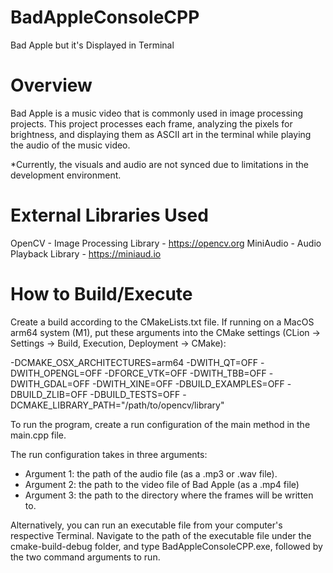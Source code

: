 # BadAppleConsoleCPP
Bad Apple but it's Displayed in Terminal

# Overview
Bad Apple is a music video that is commonly used in image processing projects. This project processes each frame,
analyzing the pixels for brightness, and displaying them as ASCII art in the terminal while playing the audio of the
music video.

*Currently, the visuals and audio are not synced due to limitations in the development environment.

# External Libraries Used
OpenCV - Image Processing Library -  https://opencv.org
MiniAudio - Audio Playback Library - https://miniaud.io

# How to Build/Execute
Create a build according to the CMakeLists.txt file. If running on a MacOS arm64 system (M1), put these arguments
into the CMake settings (CLion -> Settings -> Build, Execution, Deployment -> CMake):

-DCMAKE_OSX_ARCHITECTURES=arm64 -DWITH_QT=OFF -DWITH_OPENGL=OFF -DFORCE_VTK=OFF -DWITH_TBB=OFF -DWITH_GDAL=OFF 
-DWITH_XINE=OFF -DBUILD_EXAMPLES=OFF -DBUILD_ZLIB=OFF -DBUILD_TESTS=OFF 
-DCMAKE_LIBRARY_PATH="/path/to/opencv/library"

To run the program, create a run configuration of the main method in the main.cpp file.

The run configuration takes in three arguments:
- Argument 1: the path of the audio file (as a .mp3 or .wav file).
- Argument 2: the path to the video file of Bad Apple (as a .mp4 file)
- Argument 3: the path to the directory where the frames will be written to.

Alternatively, you can run an executable file from your computer's respective Terminal.
Navigate to the path of the executable file under the cmake-build-debug folder, and type BadAppleConsoleCPP.exe, 
followed by the two command arguments to run.

